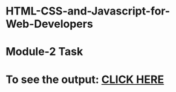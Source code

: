 # HTML-CSS-and-Javascript-for-Web-Developers

# Module-2 Task

# To see the output:  [CLICK HERE](https://geevar123.github.io/HTML-CSS-and-Javascript-for-Web-Developers/Assignment/Module-2/index.html)
